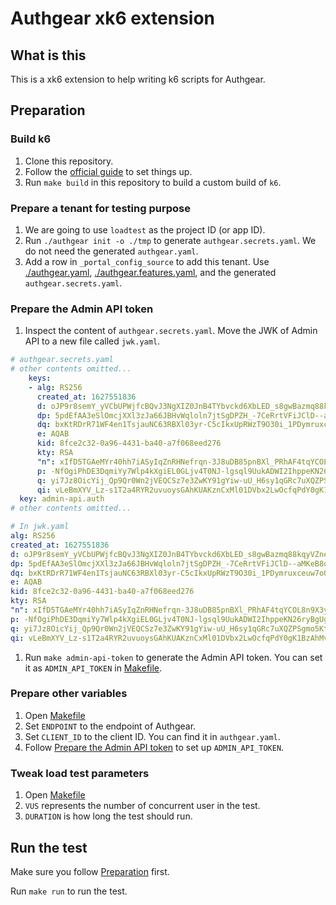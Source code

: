 # Authgear xk6 extension

## What is this

This is a xk6 extension to help writing k6 scripts for Authgear.

## Preparation

### Build k6

1. Clone this repository.
1. Follow the [official guide](https://k6.io/docs/extensions/get-started/create/javascript-extensions/) to set things up.
1. Run `make build` in this repository to build a custom build of `k6`.

### Prepare a tenant for testing purpose

1. We are going to use `loadtest` as the project ID (or app ID).
1. Run `./authgear init -o ./tmp` to generate `authgear.secrets.yaml`. We do not need the generated `authgear.yaml`.
1. Add a row in `_portal_config_source` to add this tenant. Use [./authgear.yaml](./authgear.yaml), [./authgear.features.yaml](./authgear.features.yaml), and the generated `authgear.secrets.yaml`.

### Prepare the Admin API token

1. Inspect the content of `authgear.secrets.yaml`. Move the JWK of Admin API to a new file called `jwk.yaml`.

```yaml
# authgear.secrets.yaml
# other contents omitted...
    keys:
    - alg: RS256
      created_at: 1627551836
      d: oJP9r8semY_yVCbUPWjfcBQvJ3NgXIZ0JnB4TYbvckd6XbLED_s8gwBazmq88kqyVZneZ900xmcygkYckXlk8VysNm2GRHDY9n0ISbJCjpKoDI5zsx4JODoqNbSX5O1Jz3DsUCpCvdvoQU-LPcrnIDUn9Hq8oNPGqAA2O4SGbZ96qRaAImMVp6WzBeGmttrBHrGXa16Q2_qSOzhdokfYUn0D5Ejybxp7-wPlHYbF_npiTS3cWg103YqhBOFVow_NywxUf18UN9BLaMV1sSsVz4gTN2q8y8eYmHr6nrxzCW2YBvP_oNKtQhQ9lLZ3KbZ05sfWYQxZvniMPHdV2kcEAQ
      dp: 5pdEfAA3eSlOmcjXXl3zJa66JBHvWqloln7jtSgDPZH_-7CeRrtVFiJClD--aMKeB8oUL91wAAOaigsbsJn2Ps6gzkfgsZ1D8iTalZRL2wvqJichcwjbIFkfeeq71CPtlK1JQ2wocjZRmkjiG6-3SJtIp9g5TTzqXFLrUcO7C4E
      dq: bxKtRDrR71WF4en1TsjauNC63RBXl03yr-C5cIkxUpRWzT9O30i_1PDymruxceuw7oQSiKS9icB8Dy60ZtkFbzr95YbCsK_2KkFPV4a21pAbhWSH4hF6_okp6fXiw8_1Ms62GgIZ2bky5ZNHufXCbhAQ_ZaGEXmyQw1k2dwgWJE
      e: AQAB
      kid: 8fce2c32-0a96-4431-ba40-a7f068eed276
      kty: RSA
      "n": xIfD5TGAeMYr40hh7iASyIqZnRHNefrqn-3J8uDB85pnBXl_PRhAF4tqYCOL8n9X3yquwSjtJJAnXLsEh7m8Av2srTmGgG0Qur706_O-TBipgLW_GpvCOWxrjBvU52nXBdh4tbNBCbonV4ZwAo25pGIGgnhdmurnot2NDNhApWk85khab_2wGxxhJrsq4vTXyi4oXz5XkDXAa8wXMZPXyLkr5KAXMJo6TF1WKo3yqTf9Xm_ImOpobo_Q2YiN4oP5BCKjlxnDx_EYW6jG3K25ez2310IDoNj8VFN1Le2XTB1_ZC7JqPT8Xprd-mIqLWjGZlzxciW6Ct3gXtwXbDvhRQ
      p: -NfOgiPhDE3DqmiYy7Wlp4kXgiEL0GLjv4T0NJ-lgsql9UukADWI2IhppeKN26ryBgUgNIweX6urYQUKXDSrp0uUgvuwA-c8rHaFznB0nIqXAOyiA7xx6-bxa06-AfjGDtVXEUOFejLags4mjD60IgmQ2F7mxdzGS_MdxZrEUME
      q: yi7Jz8OicYij_Qp9Qr0Wn2jVEQCSz7e3ZwKY91gYiw-uU_H6sy1qGRc7uXQZPSgmo5Kt3d2EJ-rhiXn0CYm29u4lmmJLbB_KCMGVLjQJMhPd6NlixEEqojOnDtEFKPJFIcmgcUEvuSVgUmjt3P_VBiHzwOntV67MWx-Y-vkMLYU
      qi: vLeBmXYV_Lz-s1T2a4RYR2uvuoysGAhKUAKznCxMl01DVbx2LwOcfqPdY0gK1BzAhMv9UC7vCYpQNkzyt_a0UVTRY-UGg45L_kf0PLBflc2PuOVsKNrkqHAO-zRSLiLi55ln1G77iWxrTP5B-dHFbWLPCPhHIVRQ6KCH_mGxZts
  key: admin-api.auth
# other contents omitted...
```

```yaml
# In jwk.yaml
alg: RS256
created_at: 1627551836
d: oJP9r8semY_yVCbUPWjfcBQvJ3NgXIZ0JnB4TYbvckd6XbLED_s8gwBazmq88kqyVZneZ900xmcygkYckXlk8VysNm2GRHDY9n0ISbJCjpKoDI5zsx4JODoqNbSX5O1Jz3DsUCpCvdvoQU-LPcrnIDUn9Hq8oNPGqAA2O4SGbZ96qRaAImMVp6WzBeGmttrBHrGXa16Q2_qSOzhdokfYUn0D5Ejybxp7-wPlHYbF_npiTS3cWg103YqhBOFVow_NywxUf18UN9BLaMV1sSsVz4gTN2q8y8eYmHr6nrxzCW2YBvP_oNKtQhQ9lLZ3KbZ05sfWYQxZvniMPHdV2kcEAQ
dp: 5pdEfAA3eSlOmcjXXl3zJa66JBHvWqloln7jtSgDPZH_-7CeRrtVFiJClD--aMKeB8oUL91wAAOaigsbsJn2Ps6gzkfgsZ1D8iTalZRL2wvqJichcwjbIFkfeeq71CPtlK1JQ2wocjZRmkjiG6-3SJtIp9g5TTzqXFLrUcO7C4E
dq: bxKtRDrR71WF4en1TsjauNC63RBXl03yr-C5cIkxUpRWzT9O30i_1PDymruxceuw7oQSiKS9icB8Dy60ZtkFbzr95YbCsK_2KkFPV4a21pAbhWSH4hF6_okp6fXiw8_1Ms62GgIZ2bky5ZNHufXCbhAQ_ZaGEXmyQw1k2dwgWJE
e: AQAB
kid: 8fce2c32-0a96-4431-ba40-a7f068eed276
kty: RSA
"n": xIfD5TGAeMYr40hh7iASyIqZnRHNefrqn-3J8uDB85pnBXl_PRhAF4tqYCOL8n9X3yquwSjtJJAnXLsEh7m8Av2srTmGgG0Qur706_O-TBipgLW_GpvCOWxrjBvU52nXBdh4tbNBCbonV4ZwAo25pGIGgnhdmurnot2NDNhApWk85khab_2wGxxhJrsq4vTXyi4oXz5XkDXAa8wXMZPXyLkr5KAXMJo6TF1WKo3yqTf9Xm_ImOpobo_Q2YiN4oP5BCKjlxnDx_EYW6jG3K25ez2310IDoNj8VFN1Le2XTB1_ZC7JqPT8Xprd-mIqLWjGZlzxciW6Ct3gXtwXbDvhRQ
p: -NfOgiPhDE3DqmiYy7Wlp4kXgiEL0GLjv4T0NJ-lgsql9UukADWI2IhppeKN26ryBgUgNIweX6urYQUKXDSrp0uUgvuwA-c8rHaFznB0nIqXAOyiA7xx6-bxa06-AfjGDtVXEUOFejLags4mjD60IgmQ2F7mxdzGS_MdxZrEUME
q: yi7Jz8OicYij_Qp9Qr0Wn2jVEQCSz7e3ZwKY91gYiw-uU_H6sy1qGRc7uXQZPSgmo5Kt3d2EJ-rhiXn0CYm29u4lmmJLbB_KCMGVLjQJMhPd6NlixEEqojOnDtEFKPJFIcmgcUEvuSVgUmjt3P_VBiHzwOntV67MWx-Y-vkMLYU
qi: vLeBmXYV_Lz-s1T2a4RYR2uvuoysGAhKUAKznCxMl01DVbx2LwOcfqPdY0gK1BzAhMv9UC7vCYpQNkzyt_a0UVTRY-UGg45L_kf0PLBflc2PuOVsKNrkqHAO-zRSLiLi55ln1G77iWxrTP5B-dHFbWLPCPhHIVRQ6KCH_mGxZts
```

1. Run `make admin-api-token` to generate the Admin API token. You can set it as `ADMIN_API_TOKEN` in [Makefile](./Makefile).

### Prepare other variables

1. Open [Makefile](./Makefile)
1. Set `ENDPOINT` to the endpoint of Authgear.
1. Set `CLIENT_ID` to the client ID. You can find it in `authgear.yaml`.
1. Follow [Prepare the Admin API token](#prepare-the-admin-api-token) to set up `ADMIN_API_TOKEN`.

### Tweak load test parameters

1. Open [Makefile](./Makefile)
1. `VUS` represents the number of concurrent user in the test.
1. `DURATION` is how long the test should run.

## Run the test

Make sure you follow [Preparation](#preparation) first.

Run `make run` to run the test.
